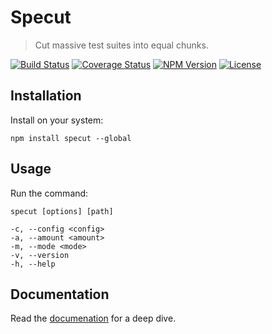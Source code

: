 Specut
======

> Cut massive test suites into equal chunks.

[![Build Status](https://img.shields.io/github/actions/workflow/status/henryruhs/specut/ci.yml.svg?branch=master)](https://github.com/henryruhs/specut/actions?query=workflow:ci)
[![Coverage Status](https://coveralls.io/repos/github/henryruhs/specut/badge.svg)](https://coveralls.io/github/henryruhs/specut)
[![NPM Version](https://img.shields.io/npm/v/specut.svg)](https://npmjs.com/package/specut)
[![License](https://img.shields.io/npm/l/specut.svg)](https://npmjs.com/package/specut)


Installation
------------

Install on your system:

```
npm install specut --global
```


Usage
-----

Run the command:

```
specut [options] [path]

-c, --config <config>
-a, --amount <amount>
-m, --mode <mode>
-v, --version
-h, --help
```


Documentation
-------------

Read the [documenation](https://henryruhs.gitbook.io/specut) for a deep dive.
